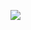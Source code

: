 [![](https://mermaid.ink/img/pako:eNqFTs0KwjAMfpWR856gZ8EH8Ca9xDa2ZWtTYirI2LtbUXdQxJy-f7KAY09gICTdC9Zoy9DPcc5Jv_FJsLg4eLrSzPXlR3ITN_1Qfyxs6YypPKVMEuhfG0bouV7y_dnl4VjQSJksmA49ymTBlrXnsCkfbsWBUWk0gnALEcwZ50tnrXpU2iUMgnlTK5Yj85uvd33xXYI?type=png)](https://mermaid.live/edit#pako:eNqFTs0KwjAMfpWR856gZ8EH8Ca9xDa2ZWtTYirI2LtbUXdQxJy-f7KAY09gICTdC9Zoy9DPcc5Jv_FJsLg4eLrSzPXlR3ITN_1Qfyxs6YypPKVMEuhfG0bouV7y_dnl4VjQSJksmA49ymTBlrXnsCkfbsWBUWk0gnALEcwZ50tnrXpU2iUMgnlTK5Yj85uvd33xXYI)